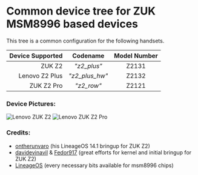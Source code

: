 Common device tree for ZUK MSM8996 based devices
==============

This tree is a common configuration for the following handsets.

| Device Supported |    Codename     |   Model Number   |
| ---------------: | :--------------:| :--------------: |
| ZUK Z2           |  _"z2_plus"_    | Z2131            |
| Lenovo Z2 Plus   |  _"z2_plus_hw"_ | Z2132            |
| ZUK Z2 Pro       |  _"z2_row"_     | Z2121            |

### Device Pictures:
![Lenovo ZUK Z2](http://www.zukmobile.cc/media/catalog/product/cache/1/image/9df78eab33525d08d6e5fb8d27136e95/l/e/lenovo_zuk_z2_black_01.png "ZUK Z2 in Titanium Black") ![Lenovo ZUK Z2 Pro](http://www.zukmobile.cc/media/catalog/product/cache/1/image/9df78eab33525d08d6e5fb8d27136e95/z/2/z2_pro_128gb_black_1_.png "ZUK Z2 Pro in Titanium Black")

### Credits:
* [ontherunvaro](https://github.com/ontherunvaro) (his LineageOS 14.1 bringup for ZUK Z2)
* [davidevinavil](https://github.com/dirtyunicorns) & [Fedor917](https://github.com/Fedor917) (great efforts for kernel and initial bringup for ZUK Z2)
* [LineageOS](https://github.com/lineageos) (every necessary bits available for msm8996 chips)
